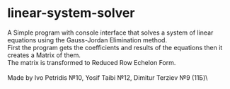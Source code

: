 # linear-system-solver
A Simple program with console interface that solves a system of linear equations using the Gauss-Jordan Elimination method.\
First the program gets the coefficients and results of the equations then it creates a Matrix of them.\
The matrix is transformed to Reduced Row Echelon Form.\
\
Made by Ivo Petridis №10, Yosif Taibi №12, Dimitur Terziev №9 (11Б)\
